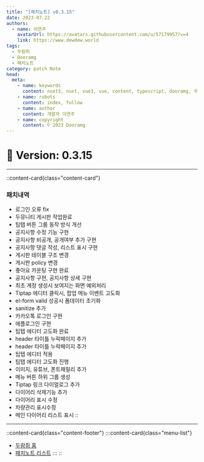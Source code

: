 ```yaml
---
title: "[패치노트] v0.3.15"
date: 2023-07-22
authors:
  - name: 이연주
    avatarUrl: https://avatars.githubusercontent.com/u/57179957?v=4
    link: https://www.dewdew.world
tags:
  - 두람쥐
  - Dooramg
  - 패치노트
category: patch Note
head:
  meta:
    - name: keywords
      content: nuxt3, nuxt, vue3, vue, content, typescript, dooramg, 두람쥐, 패치노트, patchnote
    - name: robots
      content: index, follow
    - name: author
      content: 개발자 이연주
    - name: copyright
      content: © 2023 Dooramg
---
```


# 🚧  **Version: 0.3.15**

---

::content-card{class="content-card"}
### 패치내역

- 로그인 오류 fix
- 두뮤니티 게시판 작업완료
- 팁탭 버튼 그룹 동작 방식 개선
- 공지사항 수정 기능 구현
- 공지사항 비공개, 공개여부 추가 구현
- 공지사항 댓글 작성, 리스트 표시 구현
- 게시판 테이블 구조 변경
- 게시판 policy 변경
- 좋아요 카운팅 구현 완료
- 공지사항 구현, 공지사항 상세 구현
- 최초 계정 생성시 보여지는 화면 예외처리
- Tiptap 에디터 클릭시, 팝업 메뉴 이벤트 고도화
- el-form valid 성공시 폼데이터 초기화
- sanitize 추가
- 카카오톡 로그인 구현
- 애플로그인 구현
- 팁탭 에디터 고도화 완료
- header 타이틀 누락페이지 추가
- header 타이틀 누락페이지 추가
- 팁탭 에디터 적용
- 팁탭 에디터 고도화 진행
- 이미지, 유튜브, 폰트패밀리 추가
- 메뉴 버튼 하위 그룹 생성
- Tiptap 링크 다이얼로그 추가
- 다이어리 삭제기능 추가
- 다이어리 표시 수정
- 차량관리 표시수정
- 메인 다이어리 리스트 표시
::


---


::content-card{class="content-footer"}
  :::content-card{class="menu-list"}
  - [두람쥐 홈](/)
  - [패치노트 리스트](/patch)
  :::
::